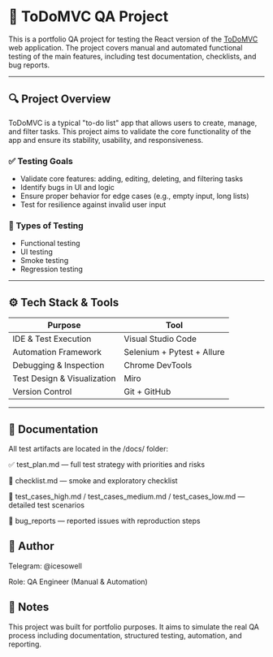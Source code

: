 
# 🧪 ToDoMVC QA Project

This is a portfolio QA project for testing the React version of the [ToDoMVC](https://todomvc.com/examples/react/dist/) web application. The project covers manual and automated functional testing of the main features, including test documentation, checklists, and bug reports.

---

## 🔍 Project Overview

ToDoMVC is a typical "to-do list" app that allows users to create, manage, and filter tasks. This project aims to validate the core functionality of the app and ensure its stability, usability, and responsiveness.

### ✅ Testing Goals
- Validate core features: adding, editing, deleting, and filtering tasks
- Identify bugs in UI and logic
- Ensure proper behavior for edge cases (e.g., empty input, long lists)
- Test for resilience against invalid user input

### 🧪 Types of Testing
- Functional testing
- UI testing
- Smoke testing
- Regression testing

---

## ⚙️ Tech Stack & Tools

| Purpose                    | Tool                             |
|---------------------------|----------------------------------|
| IDE & Test Execution      | Visual Studio Code               |
| Automation Framework      | Selenium + Pytest + Allure       |
| Debugging & Inspection    | Chrome DevTools   |
| Test Design & Visualization | Miro                           |
| Version Control           | Git + GitHub                     |

---
## 📁 Documentation
All test artifacts are located in the /docs/ folder:

✅ test_plan.md — full test strategy with priorities and risks

🧾 checklist.md — smoke and exploratory checklist

🧪 test_cases_high.md / test_cases_medium.md / test_cases_low.md — detailed test scenarios

🐞 bug_reports — reported issues with reproduction steps


## 👤 Author
Telegram: @icesowell

Role: QA Engineer (Manual & Automation)

## 🧠 Notes
This project was built for portfolio purposes. It aims to simulate the real QA process including documentation, structured testing, automation, and reporting. 
